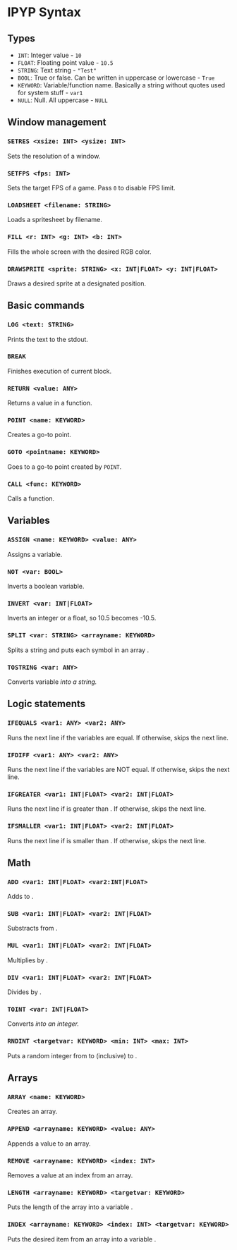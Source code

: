 # IPYP Syntax

## Types
- `INT`: Integer value - `10`
- `FLOAT`: Floating point value - `10.5`
- `STRING`: Text string - `"Test"`
- `BOOL`: True or false. Can be written in uppercase or lowercase - `True`
- `KEYWORD`: Variable/function name. Basically a string without quotes used for system stuff - `var1`
- `NULL`: Null. All uppercase - `NULL`

## Window management

### `SETRES <xsize: INT> <ysize: INT>`
Sets the resolution of a window.

### `SETFPS <fps: INT>`
Sets the target FPS of a game. Pass `0` to disable FPS limit.

### `LOADSHEET <filename: STRING>`
Loads a spritesheet by filename.

### `FILL <r: INT> <g: INT> <b: INT>`
Fills the whole screen with the desired RGB color.

### `DRAWSPRITE <sprite: STRING> <x: INT|FLOAT> <y: INT|FLOAT>`
Draws a desired sprite at a designated position.

## Basic commands

### `LOG <text: STRING>`
Prints the text to the stdout.

### `BREAK`
Finishes execution of current block.

### `RETURN <value: ANY>`
Returns a value in a function.

### `POINT <name: KEYWORD>`
Creates a go-to point.

### `GOTO <pointname: KEYWORD>`
Goes to a go-to point created by `POINT`.

### `CALL <func: KEYWORD>`
Calls a function.

## Variables

### `ASSIGN <name: KEYWORD> <value: ANY>`
Assigns a variable.

### `NOT <var: BOOL>`
Inverts a boolean variable.

### `INVERT <var: INT|FLOAT>`
Inverts an integer or a float, so 10.5 becomes -10.5.

### `SPLIT <var: STRING> <arrayname: KEYWORD>`
Splits a string and puts each symbol in an array <arrayname>.

### `TOSTRING <var: ANY>`
Converts variable <var> into a string.

## Logic statements

### `IFEQUALS <var1: ANY> <var2: ANY>`
Runs the next line if the variables are equal.
If otherwise, skips the next line.

### `IFDIFF <var1: ANY> <var2: ANY>`
Runs the next line if the variables are NOT equal.
If otherwise, skips the next line.

### `IFGREATER <var1: INT|FLOAT> <var2: INT|FLOAT>`
Runs the next line if <var1> is greater than <var2>.
If otherwise, skips the next line.

### `IFSMALLER <var1: INT|FLOAT> <var2: INT|FLOAT>`
Runs the next line if <var1> is smaller than <var2>.
If otherwise, skips the next line.

## Math

### `ADD <var1: INT|FLOAT> <var2:INT|FLOAT>`
Adds <var2> to <var1>.

### `SUB <var1: INT|FLOAT> <var2: INT|FLOAT>`
Substracts <var2> from <var1>.

### `MUL <var1: INT|FLOAT> <var2: INT|FLOAT>`
Multiplies <var1> by <var2>.

### `DIV <var1: INT|FLOAT> <var2: INT|FLOAT>`
Divides <var1> by <var2>.

### `TOINT <var: INT|FLOAT>`
Converts <var> into an integer.

### `RNDINT <targetvar: KEYWORD> <min: INT> <max: INT>`
Puts a random integer from <min> to <max> (inclusive) to <targetvar>.

## Arrays

### `ARRAY <name: KEYWORD>`
Creates an array.

### `APPEND <arrayname: KEYWORD> <value: ANY>`
Appends a value to an array.

### `REMOVE <arrayname: KEYWORD> <index: INT>`
Removes a value at an index from an array.

### `LENGTH <arrayname: KEYWORD> <targetvar: KEYWORD>`
Puts the length of the array into a variable <targetvar>.

### `INDEX <arrayname: KEYWORD> <index: INT> <targetvar: KEYWORD>`
Puts the desired item from an array into a variable <targetvar>.